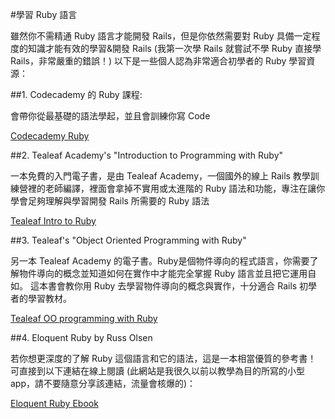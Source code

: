 #學習 Ruby 語言

雖然你不需精通 Ruby 語言才能開發 Rails，但是你依然需要對 Ruby 具備一定程度的知識才能有效的學習&開發 Rails (我第一次學 Rails 就嘗試不學 Ruby 直接學 Rails，非常嚴重的錯誤！) 以下是一些個人認為非常適合初學者的 Ruby 學習資源：

##1. Codecademy 的 Ruby 課程:

會帶你從最基礎的語法學起，並且會訓練你寫 Code

[Codecademy Ruby](https://www.codecademy.com/en/tracks/ruby)

##2. Tealeaf Academy's "Introduction to Programming with Ruby"

一本免費的入門電子書，是由 Tealeaf Academy，一個國外的線上 Rails 教學訓練營裡的老師編譯，裡面會拿掉不實用或太進階的 Ruby 語法和功能，專注在讓你學會足夠理解與學習開發 Rails 所需要的 Ruby 語法

[Tealeaf Intro to Ruby](https://www.gotealeaf.com/books/ruby/read/introduction)

##3. Tealeaf's "Object Oriented Programming with Ruby"

另一本 Tealeaf Academy 的電子書。Ruby是個物件導向的程式語言，你需要了解物件導向的概念並知道如何在實作中才能完全掌握 Ruby 語言並且把它運用自如。 這本書會教你用 Ruby 去學習物件導向的概念與實作，十分適合 Rails 初學者的學習教材。

[Tealeaf OO programming with Ruby](https://www.gotealeaf.com/books/oo_ruby/read/introduction)

##4. Eloquent Ruby by Russ Olsen

若你想更深度的了解 Ruby 這個語言和它的語法，這是一本相當優質的參考書！
可直接到以下連結在線上閱讀 (此網站是我很久以前以教學為目的所寫的小型app，請不要隨意分享該連結，流量會核爆的)：

[Eloquent Ruby Ebook](http://duck-on-rails.herokuapp.com/posts/eloquent-ruby)



